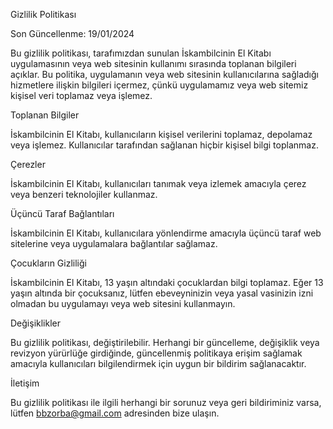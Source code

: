 Gizlilik Politikası


Son Güncellenme: 19/01/2024


Bu gizlilik politikası, tarafımızdan sunulan İskambilcinin El Kitabı uygulamasının veya web sitesinin kullanımı sırasında toplanan bilgileri açıklar. Bu politika, uygulamanın veya web sitesinin kullanıcılarına sağladığı hizmetlere ilişkin bilgileri içermez, çünkü uygulamamız veya web sitemiz kişisel veri toplamaz veya işlemez.


Toplanan Bilgiler

İskambilcinin El Kitabı, kullanıcıların kişisel verilerini toplamaz, depolamaz veya işlemez. Kullanıcılar tarafından sağlanan hiçbir kişisel bilgi toplanmaz.


Çerezler

İskambilcinin El Kitabı, kullanıcıları tanımak veya izlemek amacıyla çerez veya benzeri teknolojiler kullanmaz.


Üçüncü Taraf Bağlantıları

İskambilcinin El Kitabı, kullanıcılara yönlendirme amacıyla üçüncü taraf web sitelerine veya uygulamalara bağlantılar sağlamaz.


Çocukların Gizliliği

İskambilcinin El Kitabı, 13 yaşın altındaki çocuklardan bilgi toplamaz. Eğer 13 yaşın altında bir çocuksanız, lütfen ebeveyninizin veya yasal vasinizin izni olmadan bu uygulamayı veya web sitesini kullanmayın.


Değişiklikler

Bu gizlilik politikası, değiştirilebilir. Herhangi bir güncelleme, değişiklik veya revizyon yürürlüğe girdiğinde, güncellenmiş politikaya erişim sağlamak amacıyla kullanıcıları bilgilendirmek için uygun bir bildirim sağlanacaktır.


İletişim

Bu gizlilik politikası ile ilgili herhangi bir sorunuz veya geri bildiriminiz varsa, lütfen bbzorba@gmail.com adresinden bize ulaşın.
